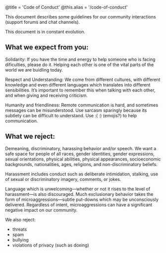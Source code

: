 @title = 'Code of Conduct'
@this.alias = '/code-of-conduct'

This document describes some guidelines for our community interactions (support forums and chat channels). 

This document is in constant evolution.

## What we expect from you:

Solidarity: If you have the time and energy to help someone who is facing dificulties, please do it. Helping each other is one of the vital parts of the world we are buidling today.

Respect and Understanding: We come from different cultures, with different knowledge and even different languages which translates into different sensibilities. It’s important to remember this when talking with each other, and when giving and receiving criticism.

Humanity and friendliness: Remote communication is hard, and sometimes messages can be misunderstood. Use sarcasm sparingly because its subtlety can be difficult to understand. Use :( :) (emojis?) to help communication.

## What we reject:

Demeaning, discriminatory, harassing behavior and/or speech. We want a safe space for people of all races, gender identities, gender expressions, sexual orientations, physical abilities, physical appearances, socioeconomic backgrounds, nationalities, ages, religions, and non-discriminatory beliefs.

Harassment includes conduct such as deliberate intimidation, stalking, use of sexual or discriminatory imagery, comments, or jokes.

Language which is unwelcoming—whether or not it rises to the level of harassment—is also discouraged. Much exclusionary behavior takes the form of microaggressions—subtle put-downs which may be unconsciously delivered. Regardless of intent, microaggressions can have a significant negative impact on our community.

We also reject:

* threats
* spam
* bullying
* violations of privacy (such as doxing)